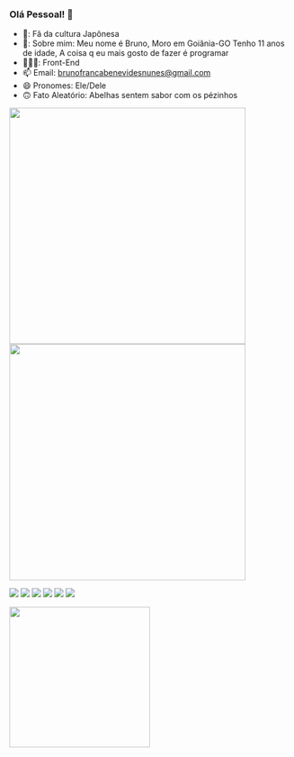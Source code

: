 ### Olá Pessoal! 👋


 - 🍜: Fã da cultura Japônesa
 - 💬: Sobre mim: Meu nome é Bruno, Moro em Goiânia-GO Tenho 11 anos de idade, A coisa q eu mais gosto de fazer é programar
 - 👨🏻‍💻: Front-End
 - 📫 Email: brunofrancabenevidesnunes@gmail.com
 - 😄 Pronomes: Ele/Dele
 - 🙃 Fato Aleatório: Abelhas sentem sabor com os pézinhos

<img width="420" src="https://github-readme-stats.vercel.app/api?username=Bruno261109js&show_icons=true&theme=dracula"></img>
<img width="420" src="https://github-readme-stats.vercel.app/api/top-langs/?username=Bruno261109js&langs_count=168&theme=dracula"></img>

<a href="mailto:brunofrancabenevides@gmail.com"><img src="https://img.shields.io/badge/Gmail-D14836?style=for-the-badge&logo=gmail&logoColor=white" target="_blank"></img></a>
<a href="https://api.whatsapp.com/send?phone=554791543492"><img src="https://img.shields.io/badge/WhatsApp-25D366?style=for-the-badge&logo=whatsapp&logoColor=white"></img></a>
<a href="https://discord.gg/Y27cPckA"><img src="https://img.shields.io/badge/Discord-7289DA?style=for-the-badge&logo=discord&logoColor=white"></img></a>
<a href="https://github.com/Bruno261109js/"><img src="https://img.shields.io/badge/GitHub-100000?style=for-the-badge&logo=github&logoColor=white"></img></a>
<a href="https://www.tiktok.com/@brunothecoder?lang=pt-BR/"><img src="https://img.shields.io/badge/TikTok-000000?style=for-the-badge&logo=tiktok&logoColor=white"></img></a>
<a href="https://instagram.com/brunofrancabene/"><img src="https://img.shields.io/badge/Instagram-E4405F?style=for-the-badge&logo=instagram&logoColor=white"></img></a>

<img height="250" src="https://media.discordapp.net/attachments/878442490515058731/878456181931245598/Webp.net-gifmaker.gif"></img>
